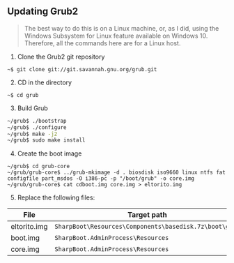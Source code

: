 ## Updating Grub2

> The best way to do this is on a Linux machine, or, as I did, using the Windows Subsystem for Linux feature available on Windows 10. Therefore, all the commands here are for a Linux host.

1. Clone the Grub2 git repository
```
~$ git clone git://git.savannah.gnu.org/grub.git
```
2. CD in the directory
```
~$ cd grub
```
3. Build Grub
```sh
~/grub$ ./bootstrap
~/grub$ ./configure
~/grub$ make -j2
~/grub$ sudo make install
```
4. Create the boot image
```
~/grub$ cd grub-core
~/grub/grub-core$ ../grub-mkimage -d . biosdisk iso9660 linux ntfs fat configfile part_msdos -O i386-pc -p "/boot/grub" -o core.img
~/grub/grub-core$ cat cdboot.img core.img > eltorito.img
```
5. Replace the following files:

| File | Target path |
|------|-------------|
| eltorito.img | `SharpBoot\Resources\Components\basedisk.7z\boot\grub` |
| boot.img | `SharpBoot.AdminProcess\Resources` |
| core.img | `SharpBoot.AdminProcess\Resources` |